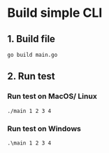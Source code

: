 # Build simple CLI

## 1. Build file
```
go build main.go
```

## 2. Run test
### Run test on MacOS/ Linux
```
./main 1 2 3 4
```

### Run test on Windows
```
.\main 1 2 3 4
```